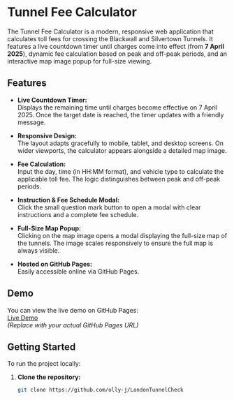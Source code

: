 # Tunnel Fee Calculator

The Tunnel Fee Calculator is a modern, responsive web application that calculates toll fees for crossing the Blackwall and Silvertown Tunnels. It features a live countdown timer until charges come into effect (from **7 April 2025**), dynamic fee calculation based on peak and off-peak periods, and an interactive map image popup for full-size viewing.

## Features

- **Live Countdown Timer:**  
  Displays the remaining time until charges become effective on 7 April 2025. Once the target date is reached, the timer updates with a friendly message.

- **Responsive Design:**  
  The layout adapts gracefully to mobile, tablet, and desktop screens. On wider viewports, the calculator appears alongside a detailed map image.

- **Fee Calculation:**  
  Input the day, time (in HH:MM format), and vehicle type to calculate the applicable toll fee. The logic distinguishes between peak and off-peak periods.

- **Instruction & Fee Schedule Modal:**  
  Click the small question mark button to open a modal with clear instructions and a complete fee schedule.

- **Full-Size Map Popup:**  
  Clicking on the map image opens a modal displaying the full-size map of the tunnels. The image scales responsively to ensure the full map is always visible.

- **Hosted on GitHub Pages:**  
  Easily accessible online via GitHub Pages.

## Demo

You can view the live demo on GitHub Pages:  
[Live Demo](https://olly-j.github.io/LondonTunnelCheck/)  
*(Replace with your actual GitHub Pages URL)*

## Getting Started

To run the project locally:

1. **Clone the repository:**

   ```bash
   git clone https://github.com/olly-j/LondonTunnelCheck
